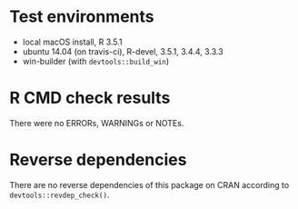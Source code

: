# Test environments

* local macOS install, R 3.5.1
* ubuntu 14.04 (on travis-ci), R-devel, 3.5.1, 3.4.4, 3.3.3
* win-builder (with `devtools::build_win`)

# R CMD check results

There were no ERRORs, WARNINGs or NOTEs.

# Reverse dependencies

There are no reverse dependencies of this package on CRAN according to `devtools::revdep_check()`.
